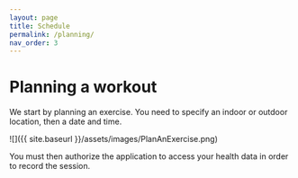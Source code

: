 ```yaml
---
layout: page
title: Schedule
permalink: /planning/
nav_order: 3
---
```

# Planning a workout

We start by planning an exercise. You need to specify an indoor or outdoor location, then a date and time.

![]({{ site.baseurl }}/assets/images/PlanAnExercise.png)

You must then authorize the application to access your health data in order to record the session.
